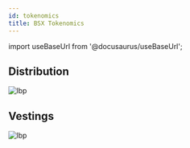 ```yaml
---
id: tokenomics
title: BSX Tokenomics
---
```


import useBaseUrl from '@docusaurus/useBaseUrl';

## Distribution 
<div style={{textAlign: 'center'}}>
  <img alt="lbp" src={useBaseUrl('/img/tokenomics/distribution.jpg')} />
</div>

## Vestings
<div style={{textAlign: 'center'}}>
  <img alt="lbp" src={useBaseUrl('/img/tokenomics/vestings.jpg')} />
</div>
